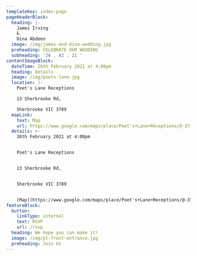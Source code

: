 ```yaml
---
templateKey: index-page
pageHeaderBlock:
  heading: |-
    James Irving
    &
    Dina Abdeen
  image: /img/james-and-dina-wedding.jpg
  preheading: CELEBRATE OUR WEDDING
  subheading: '26 . 02 . 21 '
contentImageBlock:
  dateTime: 26th February 2021 at 4:00pm
  heading: Details
  image: /img/poets-lane.jpg
  location: |-
    Poet's Lane Receptions

    13 Sherbrooke Rd,

    Sherbrooke VIC 3789
  mapLink:
    text: Map
    url: https://www.google.com/maps/place/Poet's+Lane+Receptions/@-37.8800092,145.3603217,15z/data=!4m2!3m1!1s0x0:0xdc8f44558156ae5c?sa=X&ved=2ahUKEwj9tdmVuI3oAhW4IbcAHQaIDdoQ_BIwC3oECBoQCA
  details: >-
    26th February 2021 at 4:00pm


    Poet's Lane Receptions


    13 Sherbrooke Rd,


    Sherbrooke VIC 3789


    [Map](https://www.google.com/maps/place/Poet's+Lane+Receptions/@-37.8800092,145.3603217,15z/data=!4m2!3m1!1s0x0:0xdc8f44558156ae5c?sa=X&ved=2ahUKEwj9tdmVuI3oAhW4IbcAHQaIDdoQ_BIwC3oECBoQCA)
featureBlock:
  button:
    linkType: internal
    text: RSVP
    url: /rsvp
  heading: We hope you can make it!
  image: /img/pl-front-entrance.jpg
  preheading: Join Us
---
```

